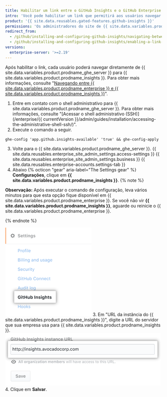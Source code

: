 ```yaml
---
title: Habilitar um link entre o GitHub Insights e o GitHub Enterprise
intro: 'Você pode habilitar um link que permitirá aos usuários navegar entre {{ site.data.variables.product.prodname_ghe_server }} e {{  site.data.variables.product.prodname_insights }}.'
product: '{{ site.data.reusables.gated-features.github-insights }}'
permissions: 'Os administradores do site de {{ site.data.variables.product.prodname_ghe_server }} podem habilitar o link entre {{ site.data.variables.product.prodname_ghe_server }} e {{ site.data.variables.product.prodname_insights }}.'
redirect_from:
  - /github/installing-and-configuring-github-insights/navigating-between-github-insights-and-github-enterprise
  - /github/installing-and-configuring-github-insights/enabling-a-link-between-github-insights-and-github-enterprise
versions:
  enterprise-server: '>=2.19'
---
```


Após habilitar o link, cada usuário poderá navegar diretamente de {{ site.data.variables.product.prodname_ghe_server }} para {{ site.data.variables.product.prodname_insights }}. Para obter mais informações, consulte "[Navegando entre {{ site.data.variables.product.prodname_enterprise }} e {{ site.data.variables.product.prodname_insights }}](/insights/exploring-your-usage-of-github-enterprise/navigating-between-github-enterprise-and-github-insights)".

1. Entre em contato com o shell administrativo para {{ site.data.variables.product.prodname_ghe_server }}. Para obter mais informações, consulte "[Acessar o shell administrativo (SSH)](/enterprise/{{ currentVersion }}/admin/guides/installation/accessing-the-administrative-shell-ssh/)".
2. Execute o comando a seguir.
  ```
  ghe-config 'app.github.insights-available' 'true' && ghe-config-apply
  ```
3. Volte para o {{ site.data.variables.product.prodname_ghe_server }}.
{{ site.data.reusables.enterprise_site_admin_settings.access-settings }}
{{ site.data.reusables.enterprise_site_admin_settings.business }}
{{ site.data.reusables.enterprise-accounts.settings-tab }}
7. Abaixo
{% octicon "gear" aria-label="The Settings gear" %} **Configurações**, clique em **{{ site.data.variables.product.prodname_insights }}**.
  {% note %}

  **Observação:** Após executar o comando de configuração, leva vários minutos para que esta opção fique disponível em {{ site.data.variables.product.prodname_enterprise }}. Se você não vir **{{ site.data.variables.product.prodname_insights }}**, aguarde ou reinicie o {{ site.data.variables.product.prodname_enterprise }}.

  {% endnote %}

  ![Aaba {{ site.data.variables.product.prodname_insights }}](/assets/images/help/business-accounts/github-insights-tab.png)
3. Em "URL da instância do {{ site.data.variables.product.prodname_insights }}", digite a URL do servidor que sua empresa usa para {{ site.data.variables.product.prodname_insights }}. ![URL da instância do {{ site.data.variables.product.prodname_insights }}](/assets/images/help/business-accounts/insights-instance-url.png)
4. Clique em **Salvar**.

